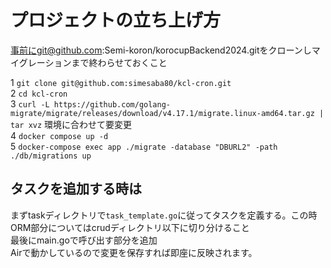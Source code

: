 # プロジェクトの立ち上げ方  

事前にgit@github.com:Semi-koron/korocupBackend2024.gitをクローンしマイグレーションまで終わらせておくこと

1 `git clone git@github.com:simesaba80/kcl-cron.git`  
2 `cd kcl-cron`  
3 `curl -L https://github.com/golang-migrate/migrate/releases/download/v4.17.1/migrate.linux-amd64.tar.gz | tar xvz` 環境に合わせて要変更  
4 `docker compose up -d`  
5 `docker-compose exec app ./migrate -database "DBURL2" -path ./db/migrations up`  

## タスクを追加する時は

まずtaskディレクトリで`task_template.go`に従ってタスクを定義する。この時ORM部分についてはcrudディレクトリ以下に切り分けること  
最後にmain.goで呼び出す部分を追加  
Airで動かしているので変更を保存すれば即座に反映されます。